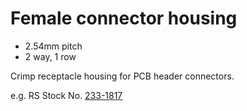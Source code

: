 # Female connector housing

* 2.54mm pitch
* 2 way, 1 row

Crimp receptacle housing for PCB header connectors.

e.g. RS Stock No. [233-1817](https://uk.rs-online.com/web/p/wire-housings-plugs/2331817)
